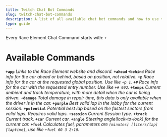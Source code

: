 ```yaml
---
title: Twitch Chat Bot Commands
slug: twitch-chat-bot-commands
description: A list of all available chat bot commands and how to use them
type: guide 
---
```

Every Race Element Chat Command starts with: `+`

# Available Commands
**`+app`** *Links to the Race Element website and discord.*
**`+ahead`  `+behind`** *Race info for the car ahead or behind, based on position, not relative.*
**`+p`** *Race info for the car at the requested global position. Use like `+p 1`.*
**`+#`** *Race info for the car with the requested entry number. Use like `+# 992`.*
**`+temps`** *Current ambient and track temperature, with more detail when the car is being driven.*
**`+damage`** *Total damage in repair time, this data is only available when the driver is in the car.*
**`+purple`** *Best valid lap in the lobby for the current session.*
**`+potential`** *Potential best lap based on the fastest sectors from valid laps. Requires valid laps.*
**`+session`** *Current Session type.*
**`+track`** *Current track.*
**`+car`** *Current car.*
**`+angle`** *Steering angle(lock-to-lock) for the current car.*
**`+fuel`** *Calculates fuel, parameters are `[minutes] [liters/lap] [laptime]`, use like `+fuel 60 3 2:10`.*
